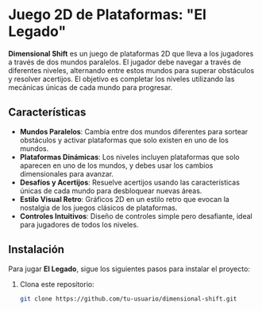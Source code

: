 # Juego 2D de Plataformas: "El Legado"

**Dimensional Shift** es un juego de plataformas 2D que lleva a los jugadores a través de dos mundos paralelos. El jugador debe navegar a través de diferentes niveles, alternando entre estos mundos para superar obstáculos y resolver acertijos. El objetivo es completar los niveles utilizando las mecánicas únicas de cada mundo para progresar.

## Características

- **Mundos Paralelos**: Cambia entre dos mundos diferentes para sortear obstáculos y activar plataformas que solo existen en uno de los mundos.
- **Plataformas Dinámicas**: Los niveles incluyen plataformas que solo aparecen en uno de los mundos, y debes usar los cambios dimensionales para avanzar.
- **Desafíos y Acertijos**: Resuelve acertijos usando las características únicas de cada mundo para desbloquear nuevas áreas.
- **Estilo Visual Retro**: Gráficos 2D en un estilo retro que evocan la nostalgia de los juegos clásicos de plataformas.
- **Controles Intuitivos**: Diseño de controles simple pero desafiante, ideal para jugadores de todos los niveles.

## Instalación

Para jugar **El Legado**, sigue los siguientes pasos para instalar el proyecto:

1. Clona este repositorio:
   ```bash
   git clone https://github.com/tu-usuario/dimensional-shift.git
